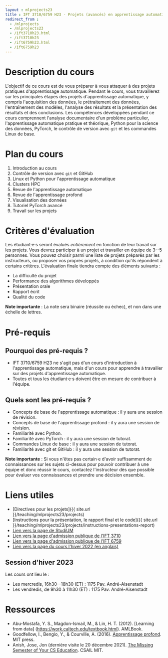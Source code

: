 ```yaml
---
layout : mlprojects23
title : IFT 3710/6759 H23 - Projets (avancés) en apprentissage automatique
redirect_from :
  - /mlprojects
  - /mlprojects23
  - /ift3710h23.html
  - /ift3710h23
  - /ift6759h23.html
  - /ift6759h23
---
```


# Description du cours

L'objectif de ce cours est de vous préparer à vous attaquer à des projets pratiques d'apprentissage automatique. Pendant le cours, vous travaillerez sur les principales étapes des projets d'apprentissage automatique, y compris l'acquisition des données, le prétraitement des données, l'entraînement des modèles, l'analyse des résultats et la présentation des résultats et des conclusions. Les compétences développées pendant ce cours comprennent l'analyse documentaire d'un problème particulier, l'apprentissage automatique pratique et théorique, Python pour la science des données, PyTorch, le contrôle de version avec `git` et les commandes Linux de base.

# Plan du cours

1. Introduction au cours
2. Contrôle de version avec `git` et GitHub
3. Linux et Python pour l'apprentissage automatique
4. Clusters HPC
5. Revue de l'apprentissage automatique
6. Revue de l'apprentissage profond
7. Visualisation des données
8. Tutoriel PyTorch avancé
9. Travail sur les projets

# Critères d'évaluation

Les étudiant·e·s seront évalués _entièrement_ en fonction de leur travail sur les projets. Vous devrez participer à un projet et travailler en équipe de 3--5 personnes. Vous pouvez choisir parmi une liste de projets préparés par les instructeurs, ou proposer vos propres projets, à condition qu'ils répondent à certains critères. L'évaluation finale tiendra compte des éléments suivants :

* La difficulté du projet
* Performance des algorithmes développés
* Présentation orale
* Rapport écrit
* Qualité du code

**Note importante** : La note sera binaire (réussite ou échec), et non dans une échelle de lettres.

# Pré-requis

## Pourquoi des pré-requis ?

* IFT 3710/6759 H23 ne s'agit pas d'un cours d'introduction à l'apprentissage automatique, mais d'un cours pour apprendre à travailler sur des projets d'apprentissage automatique. 
* Toutes et tous les étudiant·e·s doivent être en mesure de contribuer à l'équipe.

## Quels sont les pré-requis ?

* Concepts de base de l'apprentissage automatique : il y aura une session de révision.
* Concepts de base de l'apprentissage profond : il y aura une session de révision.
* Familiarité avec Python.
* Familiarité avec PyTorch : il y aura une session de tutorat.
* Commandes Linux de base : il y aura une session de tutorat.
* Familiarité avec git et GitHub : il y aura une session de tutorat.

**Note importante** : Si vous n'êtes pas certain·e d'avoir suffisamment de connaissances sur les sujets ci-dessus pour pouvoir contribuer à une équipe et donc réussir le cours, contactez l'instructeur dès que possible pour évaluer vos connaissances et prendre une décision ensemble.

# Liens utiles

* [Directives pour les projets]({{ site.url }}/teaching/mlprojects23/projects)
* [Instructions pour la présentation, le rapport final et le code]({{ site.url }}/teaching/mlprojects23/projects/instructions-presentations-report)
* [Lien vers la page de StudiUM](https://studium.umontreal.ca/course/view.php?id=243115)
* [Lien vers la page d'admission publique de l'IFT 3710](https://admission.umontreal.ca/cours-et-horaires/cours/ift-3710/)
* [Lien vers la page d'admission publique de l'IFT 6759](https://admission.umontreal.ca/cours-et-horaires/cours/ift-6759/)
* [Lien vers la page du cours l'hiver 2022 (en anglais)](https://alexhernandezgarcia.github.io/mlprojects22)

## Session d'hiver 2023

Les cours ont lieu le :

* Les mercredis, 16h30--18h30 (ET) : 1175 Pav. André-Aisenstadt
* Les vendredis, de 9h30 à 11h30 (ET) : 1175 Pav. André-Aisenstadt

# Ressources

* Abu-Mostafa, Y. S., Magdon-Ismail, M., & Lin, H. T. (2012). [Learning from data] (https://work.caltech.edu/textbook.html). AMLBook.
* Goodfellow, I., Bengio, Y., & Courville, A. (2016). [Apprentissage profond](https://www.deeplearningbook.org/). MIT press.
* Anish, Jose, Jon (dernière visite le 20 décembre 2021). [The Missing Semester of Your CS Education](https://missing.csail.mit.edu/). CSAIL MIT.

